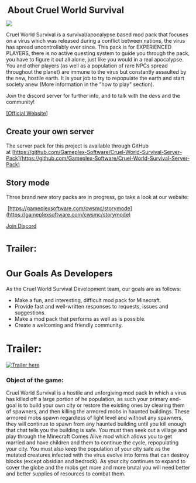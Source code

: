  <span style="font-size: 24px;">**About Cruel World Survival**</span>

![](https://user-images.githubusercontent.com/34868944/151664875-951d4348-a898-44a7-87ab-717cd8e91570.png)


<span data-slate-node="text">Cruel World Survival is a survival/apocalypse based mod pack that focuses on a virus which was released during a conflict between nations, the virus has spread uncontrollably ever since. This pack is for EXPERIENCED PLAYERS, there is no active questing system to guide you through the pack, you have to figure it out all alone, just like you would in a real apocalypse. You and other players (as well as a population of rare NPCs spread throughout the planet) are immune to the virus but constantly assaulted by the new, hostile earth. It is your job to try to repopulate the earth and start society anew (More information in the "how to play" section).</span>

Join the discord server for further info, and to talk with the devs and the community!

[[Official Website]](https://gameplex-software.github.io/cwsmc)


## Create your own server

The server pack for this project is available through GitHub at [https://github.com/Gameplex-Software/Cruel-World-Survival-Server-Pack](https://github.com/Gameplex-Software/Cruel-World-Survival-Server-Pack)

## Story mode

Three brand new story packs are in progress, go take a look at our website:

 [https://gameplexsoftware.com/cwsmc/storymode](https://gameplexsoftware.com/cwsmc/storymode)

[Join Discord](https://discord.gg/4rckB2pr2D)


# **<span style="font-size: 24px;">**Trailer**:</span>**



# <span style="font-size: 24px;">**Our Goals As Developers**</span><span style="font-size: 1.2rem;"> </span>

As the Cruel World Survival Development team, our goals are as follows:

*   Make a fun, and interesting, difficult mod pack for Minecraft.
*   Provide fast and well-written responses to requests, issues and suggestions.
*   Make a mod pack that performs as well as is possible.
*   Create a welcoming and friendly community.

# Trailer:

[![Trailer here](http://img.youtube.com/vi/KcoT54nezEA/0.jpg)](http://www.youtube.com/watch?v=KcoT54nezEA "Cruel World Survival trialer")

### **Object of the game:**

<span style="font-size: 14px;">Cruel World Survival is a hostile and unforgiving mod pack In which a virus has killed off a large portion of he population, as such your primary end-goal is to build your own city or restore the existing ones by clearing them of spawners, and then killing the armored mobs in haunted buildings. These armored mobs spawn regardless of light level and without any spawners, they will continue to spawn from any haunted building until you kill enough that chat tells you the building is safe. You must then seek out a village and play through the Minecraft Comes Alive mod which allows you to get married and have children and them to continue the cycle, repopulating your city. You must also keep the population of your city safe as the mutated creatures infected with the virus evolve into forms that can destroy blocks (except obsidian and bedrock). As your city continues to expand to cover the globe and the mobs get more and more brutal you will need better and better supplies of resources to combat them.</span>
